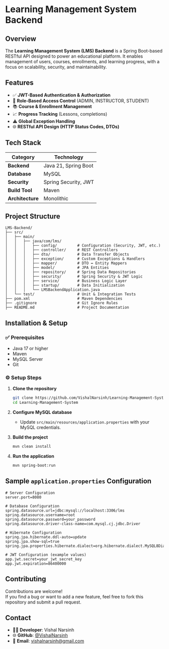 # Learning Management System Backend

## Overview
The **Learning Management System (LMS) Backend** is a Spring Boot-based RESTful API designed to power an educational platform. It enables management of users, courses, enrollments, and learning progress, with a focus on scalability, security, and maintainability.

## Features
- ✅ **JWT-Based Authentication & Authorization**
- 🔐 **Role-Based Access Control** (ADMIN, INSTRUCTOR, STUDENT)
- 📚 **Course & Enrollment Management**
- 📈 **Progress Tracking** (Lessons, completions)
- ⚠️ **Global Exception Handling**
- 🌐 **RESTful API Design (HTTP Status Codes, DTOs)**

## Tech Stack
| Category         | Technology           |
|------------------|----------------------|
| **Backend**      | Java 21, Spring Boot |
| **Database**     | MySQL                |
| **Security**     | Spring Security, JWT |
| **Build Tool**   | Maven                |
| **Architecture** | Monolithic           |

## Project Structure
```
LMS-Backend/
├── src/
│   ├── main/
│   │   ├── java/com/lms/
│   │   │   ├── config/         # Configuration (Security, JWT, etc.)
│   │   │   ├── controller/     # REST Controllers
│   │   │   ├── dto/            # Data Transfer Objects
│   │   │   ├── exception/      # Custom Exceptions & Handlers
│   │   │   ├── mapper/         # DTO ↔ Entity Mappers
│   │   │   ├── model/          # JPA Entities
│   │   │   ├── repository/     # Spring Data Repositories
│   │   │   ├── security/       # Spring Security & JWT Logic
│   │   │   ├── service/        # Business Logic Layer
│   │   │   ├── startup/        # Data Initialization
│   │   │   └── LMSBackendApplication.java
│   └── test/                   # Unit & Integration Tests
├── pom.xml                     # Maven Dependencies
├── .gitignore                  # Git Ignore Rules
├── README.md                   # Project Documentation
```

## Installation & Setup

### ✅ Prerequisites
- Java 17 or higher
- Maven
- MySQL Server
- Git

### ⚙️ Setup Steps
1. **Clone the repository**
   ```bash
   git clone https://github.com/VishalNarsinh/Learning-Management-System.git
   cd Learning-Management-System
   ```

2. **Configure MySQL database**
   - Update `src/main/resources/application.properties` with your MySQL credentials.

3. **Build the project**
   ```bash
   mvn clean install
   ```

4. **Run the application**
   ```bash
   mvn spring-boot:run
   ```

## Sample `application.properties` Configuration

```properties
# Server Configuration
server.port=8080

# Database Configuration
spring.datasource.url=jdbc:mysql://localhost:3306/lms
spring.datasource.username=root
spring.datasource.password=your_password
spring.datasource.driver-class-name=com.mysql.cj.jdbc.Driver

# Hibernate Configuration
spring.jpa.hibernate.ddl-auto=update
spring.jpa.show-sql=true
spring.jpa.properties.hibernate.dialect=org.hibernate.dialect.MySQL8Dialect

# JWT Configuration (example values)
app.jwt.secret=your_jwt_secret_key
app.jwt.expiration=86400000
```

## Contributing
Contributions are welcome!  
If you find a bug or want to add a new feature, feel free to fork this repository and submit a pull request.

## Contact
- 👨‍💻 **Developer**: Vishal Narsinh
- 🌐 **GitHub**: [@VishalNarsinh](https://github.com/VishalNarsinh)
- 📧 **Email**: [vishalnarsinh@gmail.com](mailto:vishalnarsinh@gmail.com)